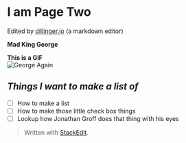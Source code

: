 # I am Page Two
Edited by [dillinger.io](https://dillinger.io/) (a markdown editor)

**Mad King George**  

**This is a GIF**  
![George Again](https://media3.giphy.com/media/XdJuh2U4GUlTD45qmJ/giphy.gif)

## _Things I want to make a list of_

-  [ ] How to make a list
-  [ ] How to make those little check box things
-  [ ] Lookup how Jonathan Groff does that thing with his eyes

> Written with [StackEdit](https://stackedit.io/).
